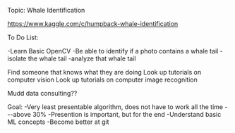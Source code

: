 Topic: Whale Identification

https://www.kaggle.com/c/humpback-whale-identification


To Do List:

-Learn Basic OpenCV
-Be able to identify if a photo contains a whale tail
-isolate the whale tail
-analyze that whale tail


Find someone that knows what they are doing 
Look up tutorials on computer vision
Look up tutorials on computer image recognition

Mudd data consulting??

Goal: 
-Very least presentable algorithm, does not have to work all the time
---above 30%
-Presention is important, but for the end
-Understand basic ML concepts
-Become better at git


